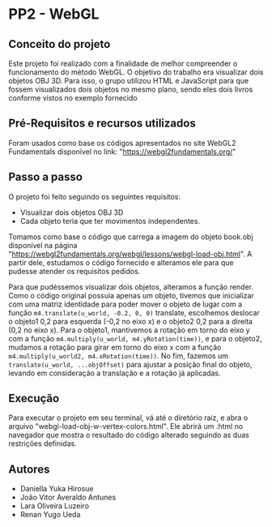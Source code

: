 # PP2 - WebGL
## Conceito do projeto
Este projeto foi realizado com a finalidade de melhor compreender o funcionamento do método WebGL. O objetivo do trabalho era visualizar dois objetos OBJ 3D. Para isso, o grupo utilizou HTML e JavaScript para que fossem visualizados dois objetos no mesmo plano, sendo eles dois livros conforme vistos no exemplo fornecido 
## Pré-Requisitos e recursos utilizados
Foram usados como base os códigos apresentados no site WebGL2 Fundamentals disponível no link: "https://webgl2fundamentals.org/"
## Passo a passo
O projeto foi feito seguindo os seguintes requisitos:
  * Visualizar dois objetos OBJ 3D
  * Cada objeto teria que ter movimentos independentes.

Tomamos como base o código que carrega a imagem do objeto book.obj disponível na página "https://webgl2fundamentals.org/webgl/lessons/webgl-load-obj.html". A partir dele, estudamos o código fornecido e alteramos ele para que pudesse atender os requisitos pedidos.

Para que pudéssemos visualizar dois objetos, alteramos a função render. Como o código original possuia apenas um objeto, tivemos que inicializar com uma matriz identidade para poder mover o objeto de lugar com a função `m4.translate(u_world, -0.2, 0, 0)` translate, escolhemos deslocar o objeto1 0,2 para esquerda (-0,2 no eixo x) e o objeto2 0,2 para a direita (0,2 no eixo x). 
Para o objeto1, mantivemos a rotação em torno do eixo y com a função `m4.multiply(u_world, m4.yRotation(time))`, e para o objeto2, mudamos a rotação para girar em torno do eixo x com a função `m4.multiply(u_world2, m4.xRotation(time))`.
No fim, fazemos um `translate(u_world, ...objOffset)` para ajustar a posição final do objeto, levando em consideração a translação e a rotação já aplicadas.
## Execução
Para executar o projeto em seu terminal, vá até o diretório raiz, e abra o arquivo "webgl-load-obj-w-vertex-colors.html". Ele abrirá um .html no navegador que mostra o resultado do código alterado seguindo as duas restrições definidas.
## Autores
* Daniella Yuka Hirosue
* João Vitor Averaldo Antunes
* Lara Oliveira Luzeiro
* Renan Yugo Ueda
